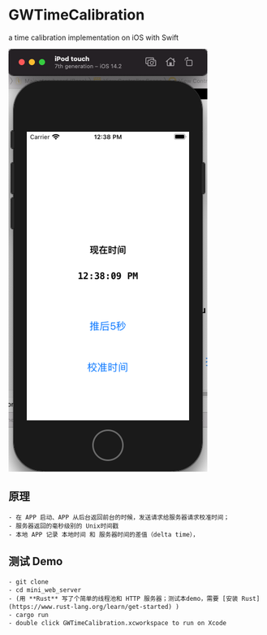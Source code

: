 # GWTimeCalibration
a time calibration implementation on iOS with Swift

![screenshot](./screenshot.png)

## 原理
    - 在 APP 启动、APP 从后台返回前台的时候，发送请求给服务器请求校准时间；
    - 服务器返回的毫秒级别的 Unix时间戳
    - 本地 APP 记录 本地时间 和 服务器时间的差值（delta time），

## 测试 Demo
    - git clone
    - cd mini_web_server
    - (用 **Rust** 写了个简单的线程池和 HTTP 服务器；测试本demo，需要 [安装 Rust](https://www.rust-lang.org/learn/get-started) )
    - cargo run
    - double click GWTimeCalibration.xcworkspace to run on Xcode